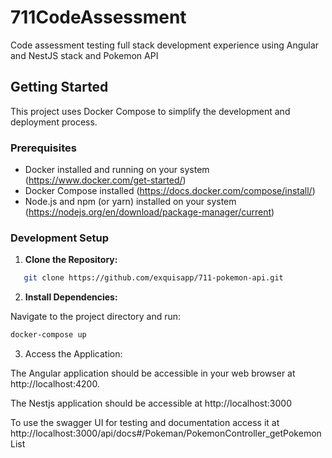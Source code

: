 # 711CodeAssessment
Code assessment testing full stack development experience using Angular and NestJS stack and Pokemon API

## Getting Started 

This project uses Docker Compose to simplify the development and deployment process. 

### Prerequisites

- Docker installed and running on your system (https://www.docker.com/get-started/)
- Docker Compose installed (https://docs.docker.com/compose/install/)
- Node.js and npm (or yarn) installed on your system (https://nodejs.org/en/download/package-manager/current)

### Development Setup

1. **Clone the Repository:**

```bash
   git clone https://github.com/exquisapp/711-pokemon-api.git
```

2. **Install Dependencies:**

Navigate to the project directory and run:

```bash
docker-compose up
```
3. Access the Application:

The Angular application should be accessible in your web browser at http://localhost:4200.

The Nestjs application should be accessible at http://localhost:3000

To use the swagger UI for testing and documentation access it at http://localhost:3000/api/docs#/Pokeman/PokemonController_getPokemonList